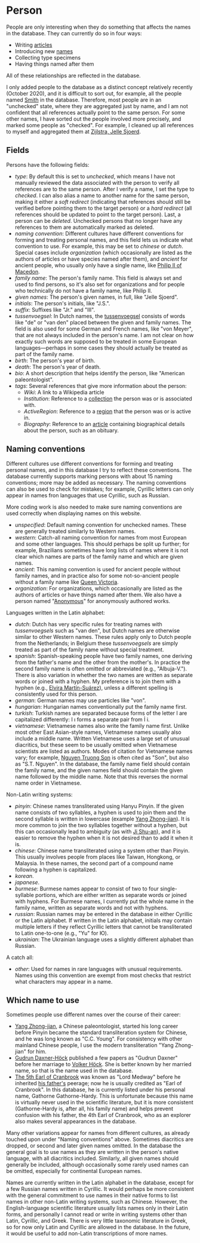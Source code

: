 # Person

People are only interesting when they do something that affects the names in the
database. They can currently do so in four ways:

- Writing [articles](/docs/article)
- Introducing new [names](/docs/name)
- Collecting type specimens
- Having things named after them

All of these relationships are reflected in the database.

I only added people to the database as a distinct concept relatively recently (October
2020), and it is difficult to sort out, for example, all the people named
[Smith](/h/Smith) in the database. Therefore, most people are in an "unchecked" state,
where they are aggregated just by name, and I am not confident that all references
actually point to the same person. For some other names, I have sorted out the people
involved more precisely, and marked some people as "checked". For example, I cleaned up
all references to myself and aggregated them at [Zijlstra, Jelle Sjoerd](/h/5331).

## Fields

Persons have the following fields:

- _type_: By default this is set to _unchecked_, which means I have not manually
  reviewed the data associated with the person to verify all references are to the same
  person. After I verify a name, I set the type to _checked_. I can also alias a name to
  another name for the same person, making it either a _soft redirect_ (indicating that
  references should still be verified before pointing them to the target person) or a
  _hard redirect_ (all references should be updated to point to the target person).
  Last, a person can be _deleted_. Unchecked persons that no longer have any references
  to them are automatically marked as deleted.
- _naming convention_: Different cultures have different conventions for forming and
  treating personal names, and this field lets us indicate what convention to use. For
  example, this may be set to _chinese_ or _dutch_. Special cases include _organization_
  (which occasionally are listed as the authors of articles or have species named after
  them), and _ancient_ for ancient people, who usually only have a single name, like
  [Philip II of Macedon](/h/1).
- _family name_: The person's family name. This field is always set and used to find
  persons, so it's also set for organizations and for people who technically do not have
  a family name, like Philip II.
- _given names_: The person's given names, in full, like "Jelle Sjoerd".
- _initials_: The person's initials, like "J.S.".
- _suffix_: Suffixes like "Jr." and "III".
- _tussenvoegsel_: In Dutch names, the
  [tussenvoegsel](https://en.wikipedia.org/wiki/Tussenvoegsel) consists of words like
  "de" or "van den" placed between the given and family names. The field is also used
  for some German and French names, like "von Meyer", that are not always included in
  the person's name. I am not clear on how exactly such words are supposed to be treated
  in some European languages—perhaps in some cases they should actually be treated as
  part of the family name.
- _birth_: The person's year of birth.
- _death_: The person's year of death.
- _bio_: A short description that helps identify the person, like "American
  paleontologist".
- _tags_: Several references that give more information about the person:
  - _Wiki_: A link to a Wikipedia article
  - _Institution_: Reference to a [collection](/docs/collection) the person was or is
    associated with.
  - _ActiveRegion_: Reference to a [region](/docs/region) that the person was or is
    active in.
  - _Biography_: Reference to an [article](/docs/article) containing biographical
    details about the person, such as an obituary.

## Naming conventions

Different cultures use different conventions for forming and treating personal names,
and in this database I try to reflect these conventions. The database currently supports
marking persons with about 15 naming conventions; more may be added as necessary. The
naming conventions can also be used to check for mistakes; for example, Cyrillic letters
can only appear in names fron languages that use Cyrillic, such as Russian.

More coding work is also needed to make sure naming conventions are used correctly when
displaying names on this website.

- _unspecified_: Default naming convention for unchecked names. These are generally
  treated similarly to Western names.
- _western_: Catch-all naming convention for names from most European and some other
  languages. This should perhaps be split up further; for example, Brazilians sometimes
  have long lists of names where it is not clear which names are parts of the family
  name and which are given names.
- _ancient_: This naming convention is used for ancient people without family names, and
  in practice also for some not-so-ancient people without a family name like
  [Queen Victoria](/h/49746).
- _organization_: For organizations, which occasionally are listed as the authors of
  articles or have things named after them. We also have a person named
  "[Anonymous](/h/35349)" for anonymously authored works.

Languages written in the Latin alphabet:

- _dutch_: Dutch has very specific rules for treating names with _tussenvoegsels_ such
  as "van den", but Dutch names are otherwise similar to other Western names. These
  rules apply only to Dutch people from the Netherlands; in Belgium these
  _tussenvoegsels_ are simply treated as part of the family name without special
  treatment.
- _spanish_: Spanish-speaking people have two family names, one deriving from the
  father's name and the other from the mother's. In practice the second family name is
  often omitted or abbreviated (e.g., "Albuja-V."). There is also variation in whether
  the two names are written as separate words or joined with a hyphen. My preference is
  to join them with a hyphen (e.g., [Elvira Martín-Suárez](/h/44465)), unless a
  different spelling is consistently used for this person.
- _german_: German names may use particles like "von".
- _hungarian_: Hungarian names conventionally put the family name first.
- _turkish_: Turkish names are separated because forms of the letter I are capitalized
  differently: I ı forms a separate pair from İ i.
- _vietnamese_: Vietnamese names also write the family name first. Unlike most other
  East Asian-style names, Vietnamese names usually also include a middle name. Written
  Vietnamese uses a large set of unusual diacritics, but these seem to be usually
  omitted when Vietnamese scientists are listed as authors. Modes of citation for
  Vietnamese names vary; for example, [Nguyen Truong Son](/h/43537) is often cited as
  "Son", but also as "S.T. Nguyen". In the database, the family name field should
  contain the family name, and the given names field should contain the given name
  followed by the middle name. Note that this reverses the normal name order in
  Vietnamese.

Non-Latin writing systems:

- _pinyin_: Chinese names transliterated using Hanyu Pinyin. If the given name consists
  of two syllables, a hyphen is used to join them and the second syllable is written in
  lowercase (example [Yang Zhong-jian](/h/47669)). It is more common to join the two
  syllables together without a hyphen, but this can occasionally lead to ambiguity (as
  with [Ji Shu-an](/h/48904)), and it is easier to remove the hyphen when it is not
  desired than to add it when it is.
- _chinese_: Chinese name transliterated using a system other than Pinyin. This usually
  involves people from places like Taiwan, Hongkong, or Malaysia. In these names, the
  second part of a compound name following a hyphen is capitalized.
- _korean_.
- _japanese_.
- _burmese_: Burmese names appear to consist of two to four single-syllable portions,
  which are either written as separate words or joined with hyphens. For Burmese names,
  I currently put the whole name in the family name, written as separate words and not
  with hyphens.
- _russian_: Russian names may be entered in the database in either Cyrillic or the
  Latin alphabet. If written in the Latin alphabet, initials may contain multiple
  letters if they reflect Cyrillic letters that cannot be transliterated to Latin
  one-to-one (e.g., "Yu" for Ю).
- _ukrainian_: The Ukrainian language uses a slightly different alphabet than Russian.

A catch all:

- _other_: Used for names in rare languages with unusual requirements. Names using this
  convention are exempt from most checks that restrict what characters may appear in a
  name.

## Which name to use

Sometimes people use different names over the course of their career:

- [Yang Zhong-jian](/h/47669), a Chinese paleontologist, started his long career before
  Pinyin became the standard transliteration system for Chinese, and he was long known
  as "C.C. Young". For consistency with other mainland Chinese people, I use the modern
  transliteration "Yang Zhong-jian" for him.
- [Gudrun Daxner-Höck](/h/9135) published a few papers as "Gudrun Daxner" before her
  marriage to [Volker Höck](/h/25245). She is better known by her married name, so that
  is the name used in the database.
- [The 5th Earl of Cranbrook](/h/35739) was known as "Lord Medway" before he inherited
  [his father's](/h/36015) peerage; now he is usually credited as "Earl of Cranbrook".
  In this database, he is currently listed under his personal name, Gathorne
  Gathorne-Hardy. This is unfortunate because this name is virtually never used in the
  scientific literature, but it is more consistent (Gathorne-Hardy is, after all, his
  family name) and helps prevent confusion with his father, the 4th Earl of Cranbrook,
  who as an explorer also makes several appearances in the database.

Many other variations appear for names from different cultures, as already touched upon
under "Naming conventions" above. Sometimes diacritics are dropped, or second and later
given names omitted. In the database the general goal is to use names as they are
written in the person's native language, with all diacritics included. Similarly, all
given names should generally be included, although occasionally some rarely used names
can be omitted, especially for continental European names.

Names are currently written in the Latin alphabet in the database, except for a few
Russian names written in Cyrillic. It would perhaps be more consistent with the general
commitment to use names in their native forms to list names in other non-Latin writing
systems, such as Chinese. However, the English-language scientific literature usually
lists names only in their Latin forms, and personally I cannot read or write in writing
systems other than Latin, Cyrillic, and Greek. There is very little taxonomic literature
in Greek, so for now only Latin and Cyrillic are allowed in the database. In the future,
it would be useful to add non-Latin transcriptions of more names.
